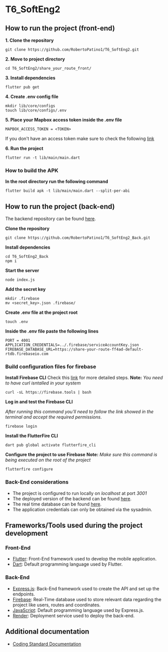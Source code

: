 # T6_SoftEng2

## How to run the project (front-end)
**1. Clone the repository**
```
git clone https://github.com/RobertoPatino1/T6_SoftEng2.git
```
**2. Move to project directory**
```
cd T6_SoftEng2/share_your_route_front/
```

**3. Install dependencies**
```
flutter pub get
```

**4. Create .env config file**
```
mkdir lib/core/configs
touch lib/core/configs/.env
```

**5. Place your Mapbox access token inside the .env file**
```
MAPBOX_ACCESS_TOKEN = <TOKEN>
```
If you don't have an access token make sure to check the following [link](https://docs.mapbox.com/help/getting-started/access-tokens/)

**6. Run the project**
```
flutter run -t lib/main/main.dart
```
### How to build the APK
**In the root directory run the following command**
```
flutter build apk -t lib/main/main.dart --split-per-abi
```

## How to run the project (back-end)
The backend repository can be found [here](https://github.com/RobertoPatino1/T6_SoftEng2_Back).

**Clone the repository**
```
git clone https://github.com/RobertoPatino1/T6_SoftEng2_Back.git
```

**Install dependencies**
```
cd T6_SoftEng2_Back
npm i
```

**Start the server**
```
node index.js
```

**Add the secret key**
```
mkdir .firebase
mv <secret_key>.json .firebase/
```

**Create .env file at the project root**
```
touch .env
```
**Inside the .env file paste the following lines**
```
PORT = 4001
APPLICATION_CREDENTIALS=../.firebase/serviceAccountKey.json
FIREBASE_DATABASE_URL=https://share-your-route-ff4ad-default-rtdb.firebaseio.com
```

### Build configuration files for firebase
**Install Firebase CLI**
Check this [link](https://firebase.google.com/docs/cli#mac-linux-npm) for more detailed steps.
**Note:** _You need to have curl isntalled in your system_
```
curl -sL https://firebase.tools | bash
```

**Log in and test the Firebase CLI**

_After running this command you'll need to follow the link showed in the terminal and accept the required permissions._
```
firebase login
```

**Install the FlutterFire CLI**
```
dart pub global activate flutterfire_cli
```
**Configure the project to use Firebase**
**Note:** _Make sure this command is being executed on the root of the project_
```
flutterfire configure
```
### Back-End considerations
- The project is configured to run locally on *localhost* at port *3001*
- The deployed version of the backend can be found [here](https://shareyourroute-back.onrender.com/).
- The real time database can be found [here](https://share-your-route-ff4ad-default-rtdb.firebaseio.com).
- The application credentials can only be obtained via the sysadmin.

## Frameworks/Tools used during the project development
### Front-End
- [Flutter](https://flutter.dev/): Front-End framework used to develop the mobile application.
- [Dart](https://dart.dev/): Default programming language used by Flutter.
  
### Back-End
- [Express.js](https://expressjs.com/): Back-End framework used to create the API and set up the endpoints.
- [Firebase](https://firebase.google.com/): Real-Time database used to store relevant data regarding the project like users, routes and coordinates.
- [JavaScript](https://developer.mozilla.org/es/docs/Web/JavaScript): Default programming language used by Express.js.
- [Render](https://render.com/): Deployment service used to deploy the back-end.

## Additional documentation
- [Coding Standard Documentation](https://github.com/RobertoPatino1/T6_SoftEng2/blob/main/Resources/coding_standard_documentation.md)
